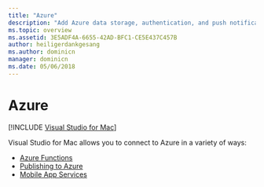 ```yaml
---
title: "Azure"
description: "Add Azure data storage, authentication, and push notifications to mobile apps from within Visual Studio for Mac"
ms.topic: overview
ms.assetid: 3E5ADF4A-6655-42AD-BFC1-CE5E437C457B
author: heiligerdankgesang 
ms.author: dominicn
manager: dominicn
ms.date: 05/06/2018
---
```

# Azure

 [!INCLUDE [Visual Studio for Mac](~/includes/applies-to-version/vs-mac-only.md)]

Visual Studio for Mac allows you to connect to Azure in a variety of ways:

- [Azure Functions](azure-functions.md)
- [Publishing to Azure](publish-app-svc.md)
- [Mobile App Services](connected-services.md)
